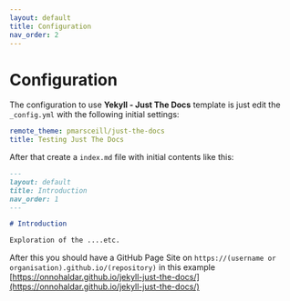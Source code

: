 ```yaml
---
layout: default
title: Configuration
nav_order: 2
---
```


# Configuration

The configuration to use __Yekyll - Just The Docs__ template is just edit the ```_config.yml``` with the following initial settings:

````yml
remote_theme: pmarsceill/just-the-docs
title: Testing Just The Docs
````

After that create a ```index.md``` file with initial contents like this:

```md
---
layout: default
title: Introduction
nav_order: 1
---

# Introduction

Exploration of the ....etc.
```

After this you should have a GitHub Page Site on ```https://(username or organisation).github.io/(repository)``` in this example [https://onnohaldar.github.io/jekyll-just-the-docs/](https://onnohaldar.github.io/jekyll-just-the-docs/)

